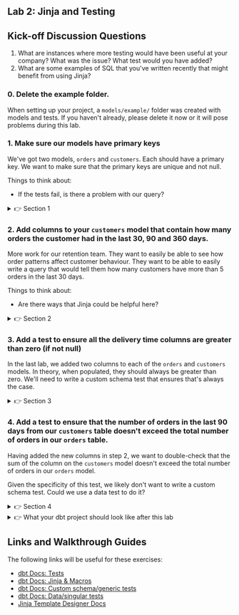 ## Lab 2: Jinja and Testing

## Kick-off Discussion Questions

1. What are instances where more testing would have been useful at your company? What was the issue? What test would you have added?
2. What are some examples of SQL that you've written recently that might benefit from using Jinja?

### 0. Delete the example folder.

When setting up your project, a `models/example/` folder was created with models and tests. If you haven't already, please delete it now or it will pose problems during this lab.

### 1. Make sure our models have primary keys

We've got two models, `orders` and `customers`. Each should have a primary key. We want to make sure that the primary keys are unique and not null.

Things to think about:
* If the tests fail, is there a problem with our query?

<details>
  <summary>👉 Section 1</summary>

  (1) Add `unique` and `not_null` tests to the `schema.yml` files. For the `orders` table, it will contain the following information:
  ```yml
  version: 2

  models:
    - name: orders
      columns:
        - name: order_id
          tests:
            - unique
            - not_null
  ```
  (2) Execute `dbt test` in the console at the bottom of your screen to make sure all the tests pass.
</details>

### 2. Add columns to your `customers` model that contain how many orders the customer had in the last 30, 90 and 360 days.

More work for our retention team. They want to easily be able to see how order patterns affect customer behaviour. They want to be able to easily write a query that would tell them how many customers have more than 5 orders in the last 30 days.

Things to think about:
* Are there ways that Jinja could be helpful here?

<details>
  <summary>👉 Section 2</summary>

  (1) Given the SQL for the three columns will be _almost_ identical, we could use a Jinja `for` loop here. Add the following SQL to your `customer_metrics` CTE in the `customers` model:
  ```sql
  {% for days in [30,90,360] %}
    count(case when ordered_at > current_date - {{ days }} then 1 end) as count_orders_last_{{ days }}_days{% if not loop.last %},{% endif %}
  {% endfor %}
  ```
  (2) Add your three new columns to the `joined` CTE.
  (3) Execute `dbt run` in the console at the bottom of your screen to make sure everything runs successfully.
</details>

### 3. Add a test to ensure all the delivery time columns are greater than zero (if not null)

In the last lab, we added two columns to each of the `orders` and `customers` models. In theory, when populated, they should always be greater than zero. We'll need to write a custom schema test that ensures that's always the case.

<details>
  <summary>👉 Section 3</summary>

  (1) Given this feels like a test that will be broadly re-usable, we'll likely want to create a custom schema test. Create a new file in the `macros/` directory called `test_greater_than_zero.sql` that contains the following code:
  ```sql
  {% test greater_than_zero(model, column_name) %}

  select
      *
  from {{ model }}
  where {{ column_name }} <= 0

  {% endtest %}
  ```
  (2) Add the tests to your `schema.yml` file. For the column `delivery_time_from_collection` in the `orders` model, it would look as follows:
  ```yml
    - name: orders
      columns:
        - name: delivery_time_from_collection
          tests:
            - greater_than_zero
  ```
  (3) Execute `dbt test` in the console at the bottom of your screen to make sure all the tests pass.
</details>

### 4. Add a test to ensure that the number of orders in the last 90 days from our `customers` table doesn't exceed the total number of orders in our `orders` table.

Having added the new columns in step 2, we want to double-check that the sum of the column on the `customers` model doesn't exceed the total number of orders in our `orders` model.

Given the specificity of this test, we likely don't want to write a custom schema test. Could we use a data test to do it?

<details>
  <summary>👉 Section 4</summary>

  (1) Create a new file in the `tests/` directory called `count_orders_check.sql` that contains the following SQL:
  ```sql
  with orders as (
      select
          count(*) as orders_count
      from {{ ref('orders') }}
  ),

  customers as (
      select
          sum(count_orders_last_90_days) as customers_count
      from {{ ref('customers') }}
  ),

  joined as (
      select
          *
      from orders
      cross join customers
      where customers_count > orders_count
  )

  select
      *
  from joined
  ```
  (2) Execute `dbt test` in the console at the bottom of your screen to make sure all the tests pass.
</details>


<details>
  <summary>👉 What your dbt project should look like after this lab</summary>

  ```
  analysis/
  logs/
  macros/
  ├─ test_greater_than_zero.sql
  models/
  ├─ customers.sql
  ├─ orders.sql
  ├─ schema.yml
  ├─ sources.yml
  ├─ stg_ecomm__customers.sql
  ├─ stg_ecomm__deliveries.sql
  ├─ stg_ecomm__orders.sql
  seeds/
  snapshots/
  target/
  tests/
  ├─ count_orders_check.sql
  .gitignore
  dbt_project.yml
  README.md
  ```
</details>

## Links and Walkthrough Guides

The following links will be useful for these exercises:

* [dbt Docs: Tests](https://docs.getdbt.com/docs/building-a-dbt-project/tests)
* [dbt Docs: Jinja & Macros](https://docs.getdbt.com/docs/building-a-dbt-project/jinja-macros/)
* [dbt Docs: Custom schema/generic tests](https://docs.getdbt.com/docs/guides/writing-custom-schema-tests/)
* [dbt Docs: Data/singular tests](https://docs.getdbt.com/docs/building-a-dbt-project/tests/#singular-tests)
* [Jinja Template Designer Docs](https://jinja.palletsprojects.com/en/3.0.x/templates/)
